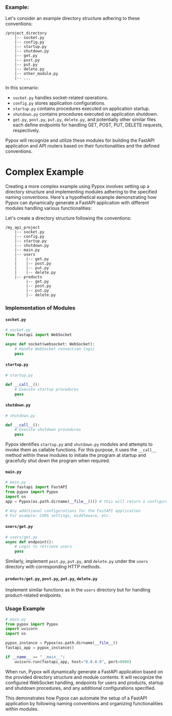 ### Example:

Let's consider an example directory structure adhering to these conventions:

```
/project_directory
    |-- socket.py
    |-- config.py
    |-- startup.py
    |-- shutdown.py
    |-- get.py
    |-- post.py
    |-- put.py
    |-- delete.py
    |-- other_module.py
    |-- ...
```

In this scenario:

- `socket.py` handles socket-related operations.
- `config.py` stores application configurations.
- `startup.py` contains procedures executed on application startup.
- `shutdown.py` contains procedures executed on application shutdown.
- `get.py`, `post.py`, `put.py`, `delete.py`, and potentially other similar files each define endpoints for handling GET, POST, PUT, DELETE requests, respectively.

Pypox will recognize and utilize these modules for building the FastAPI application and API routers based on their functionalities and the defined conventions.

# Complex Example

Creating a more complex example using Pypox involves setting up a directory structure and implementing modules adhering to the specified naming conventions. Here's a hypothetical example demonstrating how Pypox can dynamically generate a FastAPI application with different modules handling various functionalities:

Let's create a directory structure following the conventions:

```
/my_api_project
    |-- socket.py
    |-- config.py
    |-- startup.py
    |-- shutdown.py
    |-- main.py
    |-- users
    |    |-- get.py
    |    |-- post.py
    |    |-- put.py
    |    |-- delete.py
    |-- products
         |-- get.py
         |-- post.py
         |-- put.py
         |-- delete.py
```

### Implementation of Modules

#### `socket.py`

```python
# socket.py
from fastapi import WebSocket

async def socket(websocket: WebSocket):
    # Handle WebSocket connection logic
    pass
```

#### `startup.py`

```python
# startup.py

def __call__():
    # Execute startup procedures
    pass
```

#### `shutdown.py`

```python
# shutdown.py

def __call__():
    # Execute shutdown procedures
    pass
```

Pypox identifies `startup.py` and `shutdown.py` modules and attempts to invoke them as callable functions. For this purpose, it uses the `__call__` method within these modules to initiate the program at startup and gracefully shut down the program when required.

#### `main.py`

```python
# main.py
from fastapi import FastAPI
from pypox import Pypox
import os
app = Pypox(os.path.dirname(__file__))() # this will return a configured FastAPI Instance

# Any additional configurations for the FastAPI application
# For example: CORS settings, middleware, etc.
```

#### `users/get.py`

```python
# users/get.py
async def endpoint():
    # Logic to retrieve users
    pass
```

Similarly, implement `post.py`, `put.py`, and `delete.py` under the `users` directory with corresponding HTTP methods.

#### `products/get.py`, `post.py`, `put.py`, `delete.py`

Implement similar functions as in the `users` directory but for handling product-related endpoints.

### Usage Example

```python
# main.py
from pypox import Pypox
import uvicorn
import os

pypox_instance = Pypox(os.path.dirname(__file__))
fastapi_app = pypox_instance()

if __name__ == "__main__":
    uvicorn.run(fastapi_app, host="0.0.0.0", port=8000)
```

When run, Pypox will dynamically generate a FastAPI application based on the provided directory structure and module contents. It will recognize the configured WebSocket handling, endpoints for users and products, startup and shutdown procedures, and any additional configurations specified.

This demonstrates how Pypox can automate the setup of a FastAPI application by following naming conventions and organizing functionalities within modules.
